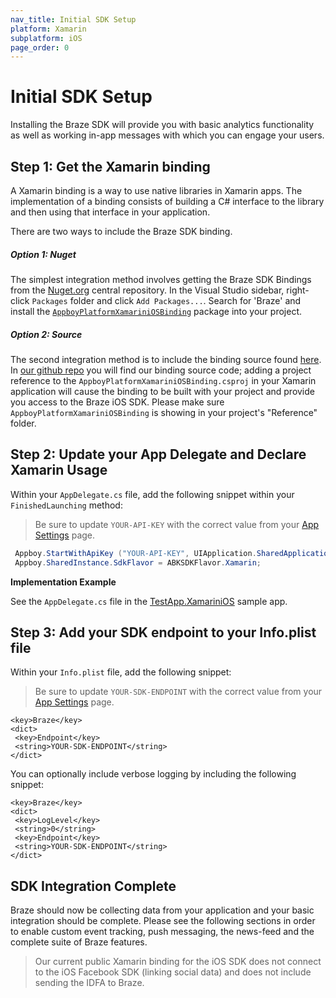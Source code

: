 ```yaml
---
nav_title: Initial SDK Setup
platform: Xamarin
subplatform: iOS
page_order: 0
---
```

# Initial SDK Setup

Installing the Braze SDK will provide you with basic analytics functionality as well as working in-app messages with which you can engage your users.

## Step 1: Get the Xamarin binding

A Xamarin binding is a way to use native libraries in Xamarin apps.  The implementation of a binding consists of building a C# interface to the library and then using that interface in your application.

There are two ways to include the Braze SDK binding.

##### Option 1: Nuget

The simplest integration method involves getting the Braze SDK Bindings from the [Nuget.org][9] central repository. In the Visual Studio sidebar, right-click `Packages` folder and click `Add Packages...`.  Search for 'Braze' and install the [`AppboyPlatformXamariniOSBinding`][11] package into your project.

##### Option 2: Source

The second integration method is to include the binding source found [here][3].  In [our github repo][7] you will find our binding source code; adding a project reference to the ```AppboyPlatformXamariniOSBinding.csproj``` in your Xamarin application will cause the binding to be built with your project and provide you access to the Braze iOS SDK. Please make sure `AppboyPlatformXamariniOSBinding` is showing in your project's "Reference" folder.

## Step 2: Update your App Delegate and Declare Xamarin Usage

Within your `AppDelegate.cs` file, add the following snippet within your `FinishedLaunching` method:

>  Be sure to update `YOUR-API-KEY` with the correct value from your [App Settings][5] page.

```csharp
 Appboy.StartWithApiKey ("YOUR-API-KEY", UIApplication.SharedApplication, options);
 Appboy.SharedInstance.SdkFlavor = ABKSDKFlavor.Xamarin;
```

**Implementation Example**

See the `AppDelegate.cs` file in the [TestApp.XamariniOS][10] sample app.

## Step 3: Add your SDK endpoint to your Info.plist file

Within your `Info.plist` file, add the following snippet:

>  Be sure to update `YOUR-SDK-ENDPOINT` with the correct value from your [App Settings][5] page.

```
<key>Braze</key>
<dict>
 <key>Endpoint</key>
 <string>YOUR-SDK-ENDPOINT</string>
</dict>
```

You can optionally include verbose logging by including the following snippet:

```
<key>Braze</key>
<dict>
 <key>LogLevel</key>
 <string>0</string>
 <key>Endpoint</key>
 <string>YOUR-SDK-ENDPOINT</string>
</dict>
```

## SDK Integration Complete

Braze should now be collecting data from your application and your basic integration should be complete. Please see the following sections in order to enable custom event tracking, push messaging, the news-feed and the complete suite of Braze features.

>  Our current public Xamarin binding for the iOS SDK does not connect to the iOS Facebook SDK (linking social data) and does not include sending the IDFA to Braze.


[3]: https://github.com/Appboy/appboy-xamarin-bindings
[5]: https://dashboard-01.braze.com/app_settings/app_settings/ "App Settings"
[7]: https://github.com/Appboy/appboy-xamarin-bindings/tree/master/appboy-component/src/ios-unified
[9]: https://www.nuget.org/
[10]: https://github.com/Appboy/appboy-xamarin-bindings/tree/master/appboy-component/samples/ios-unified/TestApp.XamariniOS
[11]: https://www.nuget.org/packages/AppboyPlatformXamariniOSBinding/
